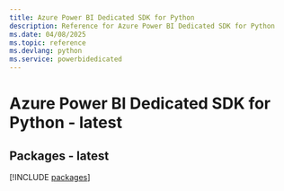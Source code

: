 ```yaml
---
title: Azure Power BI Dedicated SDK for Python
description: Reference for Azure Power BI Dedicated SDK for Python
ms.date: 04/08/2025
ms.topic: reference
ms.devlang: python
ms.service: powerbidedicated
---
```

# Azure Power BI Dedicated SDK for Python - latest
## Packages - latest
[!INCLUDE [packages](power-bi-dedicated-index.md)]